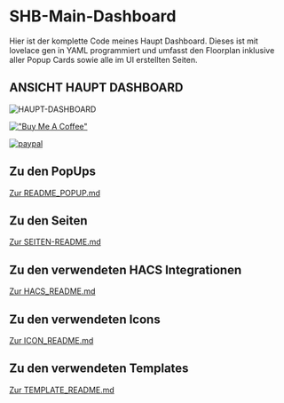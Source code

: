 # SHB-Main-Dashboard
Hier ist der komplette Code meines Haupt Dashboard. Dieses ist mit lovelace gen in YAML programmiert und umfasst den Floorplan inklusive aller Popup Cards sowie alle im UI erstellten Seiten.


## ANSICHT HAUPT DASHBOARD

![HAUPT-DASHBOARD](/../main/01_Haupt-Dashboard/Haupt-Bilder/HAUPT-DASHBOARD.png)

[!["Buy Me A Coffee"](https://www.buymeacoffee.com/assets/img/custom_images/orange_img.png)](https://www.buymeacoffee.com/bastler)


[![paypal](https://www.paypalobjects.com/en_US/i/btn/btn_donateCC_LG.gif)](https://www.paypal.me/kramlmaxx)

## Zu den PopUps

[Zur README_POPUP.md](/../main/01_Haupt-Dashboard/C_PopUps/README_POPUP.md)

## Zu den Seiten

[Zur SEITEN-README.md](/../main/02_UI-Dashboards/SEITEN-README.md)

## Zu den verwendeten HACS Integrationen

[Zur HACS_README.md](/../main/03_HACS/HACS_README.md)

## Zu den verwendeten Icons

[Zur ICON_README.md](/../main/04_ICONS/ICON_README.md)

## Zu den verwendeten Templates

[Zur TEMPLATE_README.md](/../main/05_TEMPLATES/TEMPLATE_README.md)

